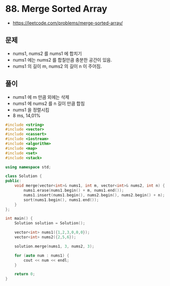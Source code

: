 # 88. Merge Sorted Array
* https://leetcode.com/problems/merge-sorted-array/

## 문제
* nums1, nums2 를 nums1 에 합치기
* nums1 에는 nums2 를 합칠만큼 충분한 공간이 있음.
* nums1 의 길이 m, nums2 의 길이 n 이 주어짐.

## 풀이
* nums1 에 m 만큼 외에는 삭제
* nums1 에 nums2 를 n 길이 만큼 합침
* nums1 을 정렬시킴
* 8 ms, 14,01%

```cpp
#include <string>
#include <vector>
#include <cassert>
#include <iostream>
#include <algorithm>
#include <map>
#include <set>
#include <stack>

using namespace std;

class Solution {
public:
    void merge(vector<int>& nums1, int m, vector<int>& nums2, int n) {
        nums1.erase(nums1.begin() + m, nums1.end());
        nums1.insert(nums1.begin(), nums2.begin(), nums2.begin() + n);
        sort(nums1.begin(), nums1.end());
    }
};

int main() {
    Solution solution = Solution();

    vector<int> nums1({1,2,3,0,0,0});
    vector<int> nums2({2,5,6});

    solution.merge(nums1, 3, nums2, 3);

    for (auto num : nums1) {
        cout << num << endl;
    }

    return 0;
}

```
